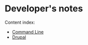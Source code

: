 # Developer's notes

Content index:

 * [Command Line](command-line/README.md)
 * [Drupal](drupal/README.md)
 